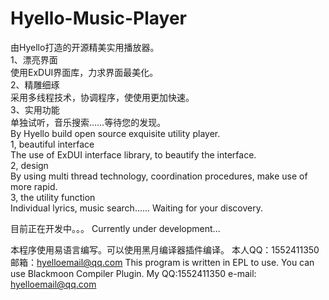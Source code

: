 Hyello-Music-Player
===================
由Hyello打造的开源精美实用播放器。<br>
1、漂亮界面<br>
使用ExDUI界面库，力求界面最美化。<br>
2、精雕细琢<br>
采用多线程技术，协调程序，使使用更加快速。<br>
3、实用功能<br>
单独试听，音乐搜索……等待您的发现。<br>
By Hyello build open source exquisite utility player. <br>
1, beautiful interface <br>
The use of ExDUI interface library, to beautify the interface. <br>
2, design <br>
By using multi thread technology, coordination procedures, make use of more rapid. <br>
3, the utility function <br>
Individual lyrics, music search...... Waiting for your discovery. <br>

目前正在开发中。。。
Currently under development...


本程序使用易语言编写。可以使用黑月编译器插件编译。
本人QQ：1552411350 邮箱：hyelloemail@qq.com
This program is written in EPL to use. You can use Blackmoon Compiler Plugin.
My QQ:1552411350 e-mail: hyelloemail@qq.com
